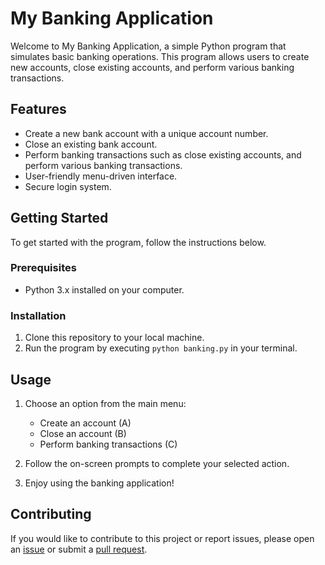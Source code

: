 # My Banking Application

Welcome to My Banking Application, a simple Python program that simulates basic banking operations. This program allows users to create new accounts, close existing accounts, and perform various banking transactions.

## Features

- Create a new bank account with a unique account number.
- Close an existing bank account.
- Perform banking transactions such as close existing accounts, and perform various banking transactions.
- User-friendly menu-driven interface.
- Secure login system.

## Getting Started

To get started with the program, follow the instructions below.

### Prerequisites

- Python 3.x installed on your computer.

### Installation

1. Clone this repository to your local machine.
2. Run the program by executing `python banking.py` in your terminal.

## Usage

1. Choose an option from the main menu:
   - Create an account (A)
   - Close an account (B)
   - Perform banking transactions (C)

2. Follow the on-screen prompts to complete your selected action.

3. Enjoy using the banking application!

## Contributing

If you would like to contribute to this project or report issues, please open an [issue](https://github.com/Yadav-SubratKumar/Banking_Project/issues) or submit a [pull request](https://github.com/Yadav-SubratKumar/Banking_Project/pulls).
